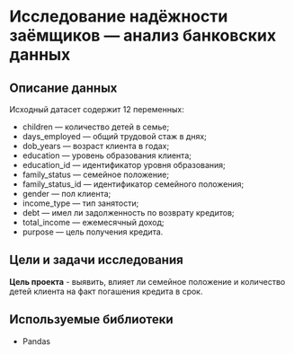 # Исследование надёжности заёмщиков — анализ банковских данных

## Описание данных

Исходный датасет содержит 12 переменных:
* children — количество детей в семье;
* days_employed — общий трудовой стаж в днях;
* dob_years — возраст клиента в годах;
* education — уровень образования клиента;
* education_id — идентификатор уровня образования;
* family_status — семейное положение;
* family_status_id — идентификатор семейного положения;
* gender — пол клиента;
* income_type — тип занятости;
* debt — имел ли задолженность по возврату кредитов;
* total_income — ежемесячный доход;
* purpose — цель получения кредита.

## Цели и задачи исследования

**Цель проекта** - выявить, влияет ли семейное положение и количество детей клиента на факт погашения кредита в срок. 

## Используемые библиотеки

* Pandas
